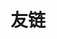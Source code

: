 ---
layout: links
title: 友链
# 创建日期，可以改下
# date: 2018-12-19 23:11:06 
# 图片上的标题，自定义修改
keywords: 友链 
description: 
# true/false 开启/关闭评论
comments: false
# 页面头部图片，自定义修改
photos: /img/bg/bg-2.webp 
# 友链配置
links: 
  # 类型分组
  - group: 个人博客
    # 类型简介
    desc: 认识或不认识的友人~
    items:
    # 友链链接
    - url: https://github.com/honjun
    # 友链头像
      img: https://cdn.jsdelivr.net/gh/honjun/cdn@1.6/img/custom/avatar.jpg
    # 友链站点名
      name: hojun
    # 友链介绍  下面雷同
      desc: Sakura主题的原作者hojun哟
---